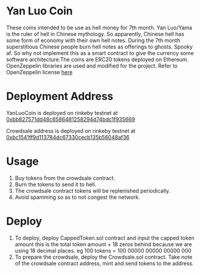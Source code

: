 # Yan Luo Coin
These coins intended to be use as hell money for 7th month. Yan Luo/Yama is the ruler of hell in Chinese mythology. So apparently, Chinese hell has some form of economy with their own hell notes. During the 7th month superstitious Chinese people burn hell notes as offerings to ghosts. Spooky af. So why not implement this as a smart contract to give the currency some software architecture.The coins are ERC20 tokens deployed on Ethereum. OpenZeppelin libraries are used and modified for the project. Refer to OpenZeppelin license [here](https://github.com/OpenZeppelin/openzeppelin-solidity/blob/master/LICENSE)

# Deployment Address
YanLuoCoin is deployed on rinkeby testnet at [0xbb827571dd48c6586481258294d74bdc1f935669](https://rinkeby.etherscan.io/address/0xbb827571dd48c6586481258294d74bdc1f935669)

Crowdsale address is deployed on rinkeby testnet at [0xbc1541ff9d113784dc67330cecb135b56048af36](https://rinkeby.etherscan.io/address/0xbc1541ff9d113784dc67330cecb135b56048af36)

# Usage
1. Buy tokens from the crowdsale contract. 
2. Burn the tokens to send it to hell.
3. The crowdsale contract tokens will be replenished periodically. 
4. Avoid spamming so as to not congest the network.

# Deploy
1. To deploy, deploy CappedToken.sol contract and input the capped token amount this is the total token amount + 18 zeros behind because we are using 18 decimal places. eg 100 tokens = 100 00000 00000 00000 000
2. To prepare the crowdsale, deploy the Crowdsale.sol contract. Take note of the crowdsale contract address, mint and send tokens to the address.
